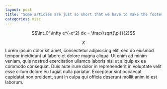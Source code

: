 ```yaml
---
layout: post
title: "Some articles are just so short that we have to make the footer stick"
categories: misc
---
```



 $$\int_0^\infty e^{-x^2} dx = \frac{\sqrt{\pi}}{2}$$


$$ X $$
Lorem ipsum dolor sit amet, consectetur adipisicing elit, sed do eiusmod tempor incididunt ut labore et dolore magna aliqua. Ut enim ad minim veniam, quis nostrud exercitation ullamco laboris nisi ut aliquip ex ea commodo consequat. Duis aute irure dolor in reprehenderit in voluptate velit esse cillum dolore eu fugiat nulla pariatur. Excepteur sint occaecat cupidatat non proident, sunt in culpa qui officia deserunt mollit anim id est laborum.
